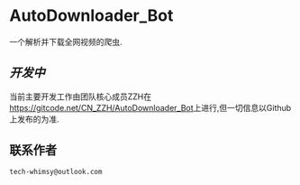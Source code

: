 # AutoDownloader_Bot
一个解析并下载全网视频的爬虫.  
## ***开发中***  
当前主要开发工作由团队核心成员ZZH在<https://gitcode.net/CN_ZZH/AutoDownloader_Bot>上进行,但一切信息以Github上发布的为准.
## 联系作者
`tech-whimsy@outlook.com`